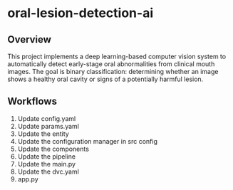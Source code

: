 # oral-lesion-detection-ai
## Overview
This project implements a deep learning-based computer vision system to automatically detect early-stage oral abnormalities from clinical mouth images. The goal is binary classification: determining whether an image shows a healthy oral cavity or signs of a potentially harmful lesion.


## Workflows
1. Update config.yaml
2. Update params.yaml
3. Update the entity
4. Update the configuration manager in src config
5. Update the components
6. Update the pipeline
7. Update the main.py
8. Update the dvc.yaml
9. app.py
